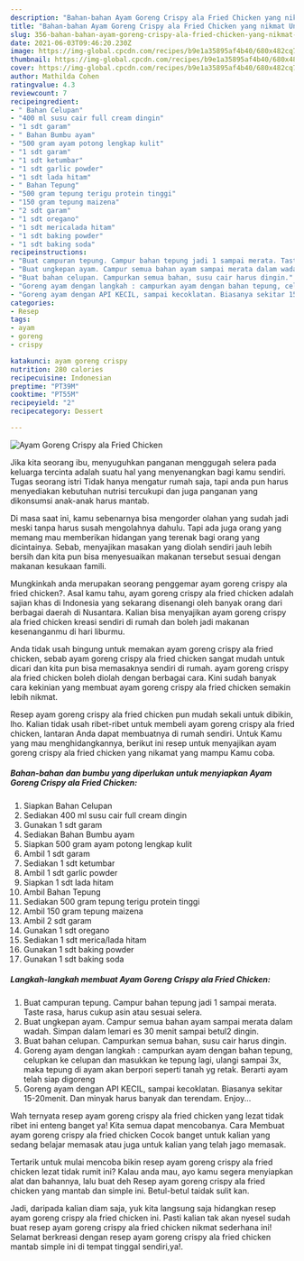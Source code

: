 ```yaml
---
description: "Bahan-bahan Ayam Goreng Crispy ala Fried Chicken yang nikmat Untuk Jualan"
title: "Bahan-bahan Ayam Goreng Crispy ala Fried Chicken yang nikmat Untuk Jualan"
slug: 356-bahan-bahan-ayam-goreng-crispy-ala-fried-chicken-yang-nikmat-untuk-jualan
date: 2021-06-03T09:46:20.230Z
image: https://img-global.cpcdn.com/recipes/b9e1a35895af4b40/680x482cq70/ayam-goreng-crispy-ala-fried-chicken-foto-resep-utama.jpg
thumbnail: https://img-global.cpcdn.com/recipes/b9e1a35895af4b40/680x482cq70/ayam-goreng-crispy-ala-fried-chicken-foto-resep-utama.jpg
cover: https://img-global.cpcdn.com/recipes/b9e1a35895af4b40/680x482cq70/ayam-goreng-crispy-ala-fried-chicken-foto-resep-utama.jpg
author: Mathilda Cohen
ratingvalue: 4.3
reviewcount: 7
recipeingredient:
- " Bahan Celupan"
- "400 ml susu cair full cream dingin"
- "1 sdt garam"
- " Bahan Bumbu ayam"
- "500 gram ayam potong lengkap kulit"
- "1 sdt garam"
- "1 sdt ketumbar"
- "1 sdt garlic powder"
- "1 sdt lada hitam"
- " Bahan Tepung"
- "500 gram tepung terigu protein tinggi"
- "150 gram tepung maizena"
- "2 sdt garam"
- "1 sdt oregano"
- "1 sdt mericalada hitam"
- "1 sdt baking powder"
- "1 sdt baking soda"
recipeinstructions:
- "Buat campuran tepung. Campur bahan tepung jadi 1 sampai merata. Taste rasa, harus cukup asin atau sesuai selera."
- "Buat ungkepan ayam. Campur semua bahan ayam sampai merata dalam wadah. Simpan dalam lemari es 30 menit sampai betul2 dingin."
- "Buat bahan celupan. Campurkan semua bahan, susu cair harus dingin."
- "Goreng ayam dengan langkah : campurkan ayam dengan bahan tepung, celupkan ke celupan dan masukkan ke tepung lagi, ulangi sampai 3x, maka tepung di ayam akan berpori seperti tanah yg retak. Berarti ayam telah siap digoreng"
- "Goreng ayam dengan API KECIL, sampai kecoklatan. Biasanya sekitar 15-20menit. Dan minyak harus banyak dan terendam. Enjoy..."
categories:
- Resep
tags:
- ayam
- goreng
- crispy

katakunci: ayam goreng crispy 
nutrition: 280 calories
recipecuisine: Indonesian
preptime: "PT39M"
cooktime: "PT55M"
recipeyield: "2"
recipecategory: Dessert

---
```



![Ayam Goreng Crispy ala Fried Chicken](https://img-global.cpcdn.com/recipes/b9e1a35895af4b40/680x482cq70/ayam-goreng-crispy-ala-fried-chicken-foto-resep-utama.jpg)

Jika kita seorang ibu, menyuguhkan panganan menggugah selera pada keluarga tercinta adalah suatu hal yang menyenangkan bagi kamu sendiri. Tugas seorang istri Tidak hanya mengatur rumah saja, tapi anda pun harus menyediakan kebutuhan nutrisi tercukupi dan juga panganan yang dikonsumsi anak-anak harus mantab.

Di masa  saat ini, kamu sebenarnya bisa mengorder olahan yang sudah jadi meski tanpa harus susah mengolahnya dahulu. Tapi ada juga orang yang memang mau memberikan hidangan yang terenak bagi orang yang dicintainya. Sebab, menyajikan masakan yang diolah sendiri jauh lebih bersih dan kita pun bisa menyesuaikan makanan tersebut sesuai dengan makanan kesukaan famili. 



Mungkinkah anda merupakan seorang penggemar ayam goreng crispy ala fried chicken?. Asal kamu tahu, ayam goreng crispy ala fried chicken adalah sajian khas di Indonesia yang sekarang disenangi oleh banyak orang dari berbagai daerah di Nusantara. Kalian bisa menyajikan ayam goreng crispy ala fried chicken kreasi sendiri di rumah dan boleh jadi makanan kesenanganmu di hari liburmu.

Anda tidak usah bingung untuk memakan ayam goreng crispy ala fried chicken, sebab ayam goreng crispy ala fried chicken sangat mudah untuk dicari dan kita pun bisa memasaknya sendiri di rumah. ayam goreng crispy ala fried chicken boleh diolah dengan berbagai cara. Kini sudah banyak cara kekinian yang membuat ayam goreng crispy ala fried chicken semakin lebih nikmat.

Resep ayam goreng crispy ala fried chicken pun mudah sekali untuk dibikin, lho. Kalian tidak usah ribet-ribet untuk membeli ayam goreng crispy ala fried chicken, lantaran Anda dapat membuatnya di rumah sendiri. Untuk Kamu yang mau menghidangkannya, berikut ini resep untuk menyajikan ayam goreng crispy ala fried chicken yang nikamat yang mampu Kamu coba.

<!--inarticleads1-->

##### Bahan-bahan dan bumbu yang diperlukan untuk menyiapkan Ayam Goreng Crispy ala Fried Chicken:

1. Siapkan  Bahan Celupan
1. Sediakan 400 ml susu cair full cream dingin
1. Gunakan 1 sdt garam
1. Sediakan  Bahan Bumbu ayam
1. Siapkan 500 gram ayam potong lengkap kulit
1. Ambil 1 sdt garam
1. Sediakan 1 sdt ketumbar
1. Ambil 1 sdt garlic powder
1. Siapkan 1 sdt lada hitam
1. Ambil  Bahan Tepung
1. Sediakan 500 gram tepung terigu protein tinggi
1. Ambil 150 gram tepung maizena
1. Ambil 2 sdt garam
1. Gunakan 1 sdt oregano
1. Sediakan 1 sdt merica/lada hitam
1. Gunakan 1 sdt baking powder
1. Gunakan 1 sdt baking soda




<!--inarticleads2-->

##### Langkah-langkah membuat Ayam Goreng Crispy ala Fried Chicken:

1. Buat campuran tepung. Campur bahan tepung jadi 1 sampai merata. Taste rasa, harus cukup asin atau sesuai selera.
1. Buat ungkepan ayam. Campur semua bahan ayam sampai merata dalam wadah. Simpan dalam lemari es 30 menit sampai betul2 dingin.
1. Buat bahan celupan. Campurkan semua bahan, susu cair harus dingin.
1. Goreng ayam dengan langkah : campurkan ayam dengan bahan tepung, celupkan ke celupan dan masukkan ke tepung lagi, ulangi sampai 3x, maka tepung di ayam akan berpori seperti tanah yg retak. Berarti ayam telah siap digoreng
1. Goreng ayam dengan API KECIL, sampai kecoklatan. Biasanya sekitar 15-20menit. Dan minyak harus banyak dan terendam. Enjoy...




Wah ternyata resep ayam goreng crispy ala fried chicken yang lezat tidak ribet ini enteng banget ya! Kita semua dapat mencobanya. Cara Membuat ayam goreng crispy ala fried chicken Cocok banget untuk kalian yang sedang belajar memasak atau juga untuk kalian yang telah jago memasak.

Tertarik untuk mulai mencoba bikin resep ayam goreng crispy ala fried chicken lezat tidak rumit ini? Kalau anda mau, ayo kamu segera menyiapkan alat dan bahannya, lalu buat deh Resep ayam goreng crispy ala fried chicken yang mantab dan simple ini. Betul-betul taidak sulit kan. 

Jadi, daripada kalian diam saja, yuk kita langsung saja hidangkan resep ayam goreng crispy ala fried chicken ini. Pasti kalian tak akan nyesel sudah buat resep ayam goreng crispy ala fried chicken nikmat sederhana ini! Selamat berkreasi dengan resep ayam goreng crispy ala fried chicken mantab simple ini di tempat tinggal sendiri,ya!.

